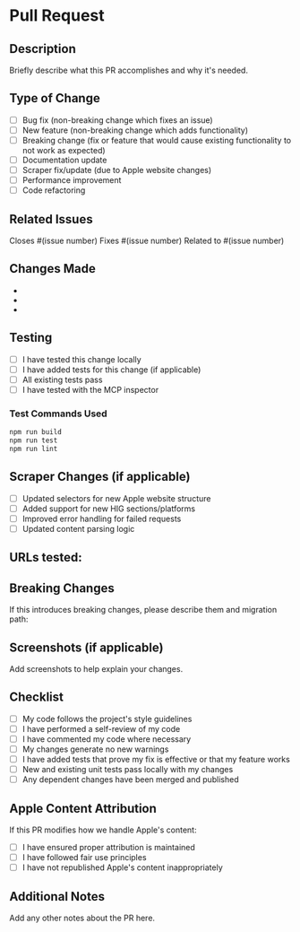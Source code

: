 # Pull Request

## Description
Briefly describe what this PR accomplishes and why it's needed.

## Type of Change
- [ ] Bug fix (non-breaking change which fixes an issue)
- [ ] New feature (non-breaking change which adds functionality)
- [ ] Breaking change (fix or feature that would cause existing functionality to not work as expected)
- [ ] Documentation update
- [ ] Scraper fix/update (due to Apple website changes)
- [ ] Performance improvement
- [ ] Code refactoring

## Related Issues
Closes #(issue number)
Fixes #(issue number)
Related to #(issue number)

## Changes Made
- 
- 
- 

## Testing
- [ ] I have tested this change locally
- [ ] I have added tests for this change (if applicable)
- [ ] All existing tests pass
- [ ] I have tested with the MCP inspector

### Test Commands Used
```bash
npm run build
npm run test
npm run lint
```

## Scraper Changes (if applicable)
- [ ] Updated selectors for new Apple website structure
- [ ] Added support for new HIG sections/platforms
- [ ] Improved error handling for failed requests
- [ ] Updated content parsing logic

**URLs tested:**
- 

## Breaking Changes
If this introduces breaking changes, please describe them and migration path:

## Screenshots (if applicable)
Add screenshots to help explain your changes.

## Checklist
- [ ] My code follows the project's style guidelines
- [ ] I have performed a self-review of my code
- [ ] I have commented my code where necessary
- [ ] My changes generate no new warnings
- [ ] I have added tests that prove my fix is effective or that my feature works
- [ ] New and existing unit tests pass locally with my changes
- [ ] Any dependent changes have been merged and published

## Apple Content Attribution
If this PR modifies how we handle Apple's content:
- [ ] I have ensured proper attribution is maintained
- [ ] I have followed fair use principles
- [ ] I have not republished Apple's content inappropriately

## Additional Notes
Add any other notes about the PR here.